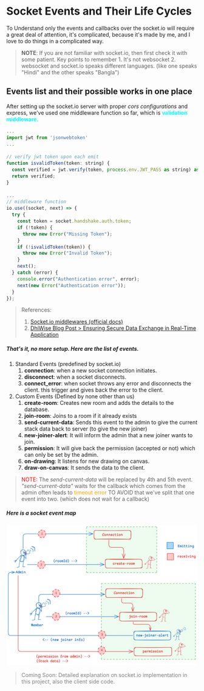 # Socket Events and Their Life Cycles

To Understand only the events and callbacks over the socket.io will require a great deal of attention, it's complicated, because it's made by me, and I love to do things in a complicated way.

> **NOTE**: If you are not familiar with socket.io, then first check it with some patient.
> Key points to remember 1. It's not websocket 2. websocket and socket.io speaks different languages. (like one speaks "Hindi" and the other speaks "Bangla")

## Events list and their possible works in one place

After setting up the socket.io server with proper _cors configurations_ and express, we've used one middleware function so far, which is **<font color="cyan">validation middleware.</font>**

```javascript
...
import jwt from 'jsonwebtoken'
...

// verify jwt token upon each emit
function isvalidToken(token: string) {
  const verified = jwt.verify(token, process.env.JWT_PASS as string) as User;
  return verified;
}

...
// middleware function
io.use((socket, next) => {
  try {
    const token = socket.handshake.auth.token;
    if (!token) {
      throw new Error("Missing Token");
    }
    if (!isvalidToken(token)) {
      throw new Error("Invalid Token");
    }
    next();
  } catch (error) {
    console.error("Authentication error", error);
    next(new Error("Authentication error"));
  }
});
```

> References:
>
> 1.  [Socket.io middlewares (official docs)](https://socket.io/docs/v4/middlewares/)
> 2.  [DhiWise Blog Post > Ensuring Secure Data Exchange in Real-Time Application](https://www.dhiwise.com/post/socket.io-authentication-ensuring-secure-data-exchange)

##### That's it, no more setup. Here are the list of events.

1. Standard Events (predefined by socket.io)
   1. **connection**: when a new socket connection initiates.
   2. **disconnect**: when a socket disconnects.
   3. **connect_error**: when socket throws any error and disconnects the client. this trigger and gives back the error to the client.
2. Custom Events (Defined by none other than us)
   1. **create-room**: Creates new room and adds the details to the database.
   2. **join-room**: Joins to a room if it already exists
   3. **send-current-data**: Sends this event to the admin to give the current stack data back to server (to give the new joiner)
   4. **new-joiner-alert**: It will inform the admin that a new joiner wants to join.
   5. **permission**: It will give back the permission (accepted or not) which can only be set by the admin.
   6. **on-drawing**: It listens for new drawing on canvas.
   7. **draw-on-canvas**: It sends the data to the client.

> <font color="red">NOTE:</font> The _send-current-data_ will be replaced by 4th and 5th event.
> _"send-current-data"_ waits for the callback which comes from the admin often leads to <font color="orange">timeout error</font>
> TO AVOID that we've split that one event into two. (which does not wait for a callback)

##### Here is a socket event map

<img src="./Assets/socket-impl-diagram.png" width="640px"/>

> <font color="gray">Coming Soon: Detailed explanation on socket.io implementation in this project, also the client side code.</font>
